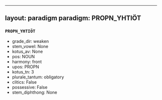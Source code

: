 
---
layout: paradigm
paradigm: PROPN_YHTIÖT
---
### ` PROPN_YHTIÖT `


* grade_dir: weaken
* stem_vowel: None
* kotus_av: None
* pos: NOUN
* harmony: front
* upos: PROPN
* kotus_tn: 3
* plurale_tantum: obligatory
* clitics: False
* possessive: False
* stem_diphthong: None
